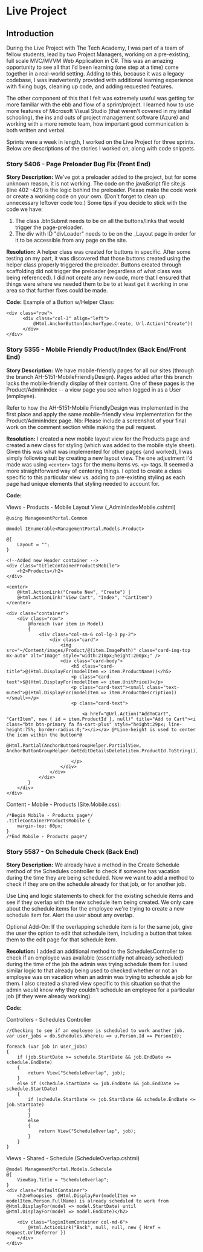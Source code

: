 # Live Project
## Introduction
During the Live Project with The Tech Academy, I was part of a team of fellow students, lead by two Project Managers, working on a pre-existing, full scale MVC/MVVM Web Application in C#. This was an amazing opportunity to see all that I'd been learning (one step at a time) come together in a real-world setting. Adding to this, because it was a legacy codebase, I was inadvertently provided with additional learning experience with fixing bugs, cleaning up code, and adding requested features. 

The other component of this that I felt was extremely useful was getting far more familiar with the ebb and flow of a sprint/project. I learned how to use more features of Microsoft Visual Studio (that weren't covered in my initial schooling), the ins and outs of project management software (Azure) and working with a more remote team, how important good communication is both written and verbal.

Sprints were a week in length, I worked on the Live Project for three sprints. Below are descriptions of the stories I worked on, along with code snippets.

### **Story 5406 - Page Preloader Bug Fix (Front End)**

**Story Description:**
We've got a preloader added to the project, but for some unknown reason, it is not working. The code on the javaScript file site.js (line 402 -421) is the logic behind the preloader. Please make the code work or create a working code on your own. (Don't forget to clean up unnecessary leftover code too.)
Some tips if you decide to stick with the code we have:
1. The class .btnSubmit needs to be on all the buttons/links that would trigger the page-preloader.
2. The div with ID "divLoader" needs to be on the _Layout page in order for it to be accessible from any page on the site.

**Resolution:**
A helper class was created for buttons in specific. After some testing on my part, it was discovered that those buttons created using the helper class properly triggered the preloader. Buttons created through scaffolding did not trigger the preloader (regardless of what class was being referenced). I did not create any new code, more that I ensured that things were where we needed them to be to at least get it working in one area so that further fixes could be made.

**Code:**
Example of a Button w/Helper Class: 
```
<div class="row">
      <div class="col-3" align="left">
          @Html.AnchorButton(AnchorType.Create, Url.Action("Create"))
      </div>
</div>
```

### **Story 5355 - Mobile Friendly Product/Index (Back End/Front End)**

**Story Description:**
We have mobile-friendly pages for all our sites (through the branch AH-5151-MobileFriendlyDesign). Pages added after this branch lacks the mobile-friendly display of their content. One of these pages is the Product/AdminIndex -- a view page you see when logged in as a User (employee).

Refer to how the AH-5151-Mobile FriendlyDesign was implemented in the first place and apply the same mobile-friendly view implementation for the Product/AdminIndex page. Nb: Please include a screenshot of your final work on the comment section while making the pull request. 

**Resolution:**
I created a new mobile layout view for the Products page and created a new class for styling (which was added to the mobile style sheet). Given this was what was implemented for other pages (and worked), I was simply following suit by creating a new layout view. The one adjustment I'd made was using `<center>` tags for the menu items vs. `<p>` tags. It seemed a more straightforward way of centering things. I opted to create a class specific to this particular view vs. adding to pre-existing styling as each page had unique elements that styling needed to account for.

**Code:**

Views - Products - Mobile Layout View (_AdminIndexMobile.cshtml)
```
@using ManagementPortal.Common

@model IEnumerable<ManagementPortal.Models.Product>

@{
    Layout = "";
}

<!--Added new Header container -->
<div class="titleContainerProductsMobile">
    <h2>Products</h2>
</div>

<center>
    @Html.ActionLink("Create New", "Create") |
    @Html.ActionLink("View Cart", "Index", "CartItem")
</center>

<div class="container">
    <div class="row">
        @foreach (var item in Model)
        {
            <div class="col-sm-6 col-lg-3 py-2">
                <div class="card">
                    <img src="~/Content/images/Product/@(item.ImagePath)" class="card-img-top mx-auto" alt="Image" style="width:210px;height:200px;" />
                    <div class="card-body">
                        <h5 class="card-title">@(Html.DisplayFor(modelItem => item.ProductName))</h5>
                        <p class="card-text">$@(Html.DisplayFor(modelItem => item.UnitPrice))</p>
                        <p class="card-text"><small class="text-muted">@(Html.DisplayFor(modelItem => item.ProductDescription))</small></p>
                        <p class="card-text">

                            <a href="@Url.Action("AddToCart", "CartItem", new { id = item.ProductId }, null)" title="Add to Cart"><i class="btn btn-primary fa fa-cart-plus" style="height:29px; line-height:75%; border-radius:0;"></i></a> @*Line-height is used to center the icon within the button*@
                            @Html.Partial(AnchorButtonGroupHelper.PartialView, AnchorButtonGroupHelper.GetEditDetailsDelete(item.ProductId.ToString()))

                        </p>
                    </div>
                </div>
            </div>
        }
    </div>
</div>
```

Content - Mobile - Products (Site.Mobile.css):
```
/*Begin Mobile - Products page*/
.titleContainerProductsMobile {
    margin-top: 60px;
}
/*End Mobile - Products page*/
```

### **Story 5587 - On Schedule Check (Back End)**

**Story Description:**
We already have a method in the Create Schedule method of the Schedules controller to check if someone has vacation during the time they are being scheduled. Now we want to add a method to check if they are on the schedule already for that job, or for another job. 

Use Linq and logic statements to check for the existing schedule items and see if they overlap with the new schedule item being created. We only care about the schedule items for the employee we're trying to create a new schedule item for. Alert the user about any overlap. 

Optional Add-On: 
If the overlapping schedule item is for the same job, give the user the option to edit that schedule item, including a button that takes them to the edit page for that schedule item.

**Resolution:**
I added an additional method to the SchedulesController to check if an employee was available (essentially not already scheduled) during the time of the job the admin was trying schedule them for. I used similar logic to that already being used to checked whether or not an employee was on vacation when an admin was trying to schedule a job for them. I also created a shared view specific to this situation so that the admin would know why they couldn't schedule an employee for a particular job (if they were already working).

**Code:**

Controllers - Schedules Controller
```
//Checking to see if an employee is scheduled to work another job.
var user_jobs = db.Schedules.Where(u => u.Person.Id == PersonId);

foreach (var job in user_jobs)
{
    if (job.StartDate >= schedule.StartDate && job.EndDate <= schedule.EndDate)
    {
        return View("ScheduleOverlap", job);
    }
    else if (schedule.StartDate <= job.EndDate && job.EndDate >= schedule.StartDate)
    {
        if (schedule.StartDate <= job.StartDate && schedule.EndDate <= job.StartDate)
        {
        }
        else
        {
            return View("ScheduleOverlap", job);
        }
    }
}
```

Views - Shared - Schedule (ScheduleOverlap.cshtml)
```
@model ManagementPortal.Models.Schedule
@{
    ViewBag.Title = "ScheduleOverlap";
}
<div class="defaultContainer">
    <h2>Whoopsies  @Html.DisplayFor(modelItem => modelItem.Person.FullName) is already scheduled to work from @Html.DisplayFor(model => model.StartDate) until @Html.DisplayFor(model => model.EndDate)</h2>

    <div class="loginItemContainer col-md-6">
        @Html.ActionLink("Back", null, null, new { Href = Request.UrlReferrer })
    </div>
</div>
```
